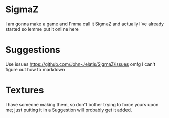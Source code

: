 # SigmaZ
I am gonna make a game and I'mma call it SigmaZ and actually I've already started so lemme put it online here

# Suggestions
Use issues https://github.com/John-Jelatis/SigmaZ/issues omfg I can't figure out how to markdown

# Textures
I have someone making them, so don't bother trying to force yours upon me; just putting it in a Suggestion will probably get it added.
